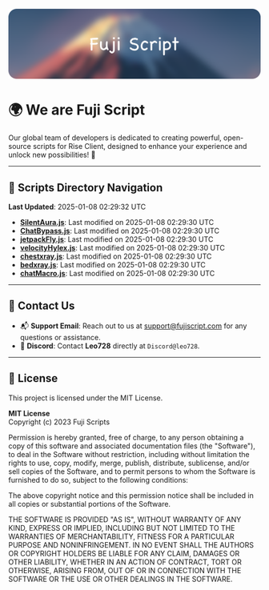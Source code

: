 ![Banner](.github/b.webp)

# 🌍 **We are Fuji Script**

Our global team of developers is dedicated to creating powerful, open-source scripts for Rise Client, designed to enhance your experience and unlock new possibilities! 🌟

---
<!-- SCRIPTS_NAVIGATION_START -->
## 📂 **Scripts Directory Navigation**

**Last Updated**: 2025-01-08 02:29:32 UTC

- **[SilentAura.js](scripts/SilentAura.js)**: Last modified on 2025-01-08 02:29:30 UTC
- **[ChatBypass.js](scripts/ChatBypass.js)**: Last modified on 2025-01-08 02:29:30 UTC
- **[jetpackFly.js](scripts/jetpackFly.js)**: Last modified on 2025-01-08 02:29:30 UTC
- **[velocityHylex.js](scripts/velocityHylex.js)**: Last modified on 2025-01-08 02:29:30 UTC
- **[chestxray.js](scripts/chestxray.js)**: Last modified on 2025-01-08 02:29:30 UTC
- **[bedxray.js](scripts/bedxray.js)**: Last modified on 2025-01-08 02:29:30 UTC
- **[chatMacro.js](scripts/chatMacro.js)**: Last modified on 2025-01-08 02:29:30 UTC

<!-- SCRIPTS_NAVIGATION_END -->

---

## 💬 **Contact Us**  
- 📬 **Support Email**: Reach out to us at [support@fujiscript.com](mailto:support@fujiscript.com) for any questions or assistance.  
- 💬 **Discord**: Contact **Leo728** directly at `Discord@leo728`.

---

## 📜 **License**

This project is licensed under the MIT License.  

**MIT License**  
Copyright (c) 2023 Fuji Scripts  

Permission is hereby granted, free of charge, to any person obtaining a copy of this software and associated documentation files (the "Software"), to deal in the Software without restriction, including without limitation the rights to use, copy, modify, merge, publish, distribute, sublicense, and/or sell copies of the Software, and to permit persons to whom the Software is furnished to do so, subject to the following conditions:  

The above copyright notice and this permission notice shall be included in all copies or substantial portions of the Software.  

THE SOFTWARE IS PROVIDED "AS IS", WITHOUT WARRANTY OF ANY KIND, EXPRESS OR IMPLIED, INCLUDING BUT NOT LIMITED TO THE WARRANTIES OF MERCHANTABILITY, FITNESS FOR A PARTICULAR PURPOSE AND NONINFRINGEMENT. IN NO EVENT SHALL THE AUTHORS OR COPYRIGHT HOLDERS BE LIABLE FOR ANY CLAIM, DAMAGES OR OTHER LIABILITY, WHETHER IN AN ACTION OF CONTRACT, TORT OR OTHERWISE, ARISING FROM, OUT OF OR IN CONNECTION WITH THE SOFTWARE OR THE USE OR OTHER DEALINGS IN THE SOFTWARE.  
